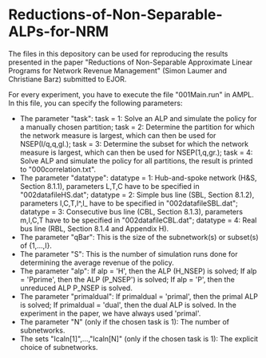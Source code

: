 # Reductions-of-Non-Separable-ALPs-for-NRM

The files in this depository can be used for reproducing the results presented in the paper "Reductions of Non-Separable Approximate Linear Programs for Network Revenue Management" (Simon Laumer and Christiane Barz) submitted to EJOR. 

For every experiment, you have to execute the file "001Main.run" in AMPL. In this file, you can specify the following parameters:
- The parameter "task": task = 1: Solve an ALP and simulate the policy for a manually chosen partition; task = 2: Determine the partition for which the network measure is largest, which can then be used for NSEP(I/q,q,gl.); task = 3: Determine the subset for which the network measure is largest, which can then be used for NSEP(1,q,gr.); task = 4: Solve ALP and simulate the policy for all partitions, the result is printed to "000correlation.txt".
- The parameter "datatype": datatype = 1: Hub-and-spoke network (H&S, Section 8.1.1), parameters L,T,C have to be specified in "002datafileHS.dat"; datatype = 2: Simple bus line (SBL, Section 8.1.2), parameters I,C,T,l^,l_ have to be specified in "002datafileSBL.dat"; datatype = 3: Consecutive bus line (CBL, Section 8.1.3), parameters m,I,C,T have to be specified in "002datafileCBL.dat"; datatype = 4: Real bus line (RBL, Section 8.1.4 and Appendix H). 
- The parameter "qBar": This is the size of the subnetwork(s) or subset(s) of {1,...,I}.
- The parameter "S": This is the number of simulation runs done for determining the average revenue of the policy.
- The parameter "alp": If alp = 'H', then the ALP (H_NSEP) is solved; If alp = 'Pprime', then the ALP (P_NSEP') is solved; If alp = 'P', then the unreduced ALP P_NSEP is solved.
- The parameter "primaldual": If primaldual = 'primal', then the primal ALP is solved; If primaldual = 'dual', then the dual ALP is solved. In the experiment in the paper, we have always used 'primal'.
- The parameter "N" (only if the chosen task is 1): The number of subnetworks.
- The sets "Icaln[1]",...,"Icaln[N]" (only if the chosen task is 1): The explicit choice of subnetworks.
